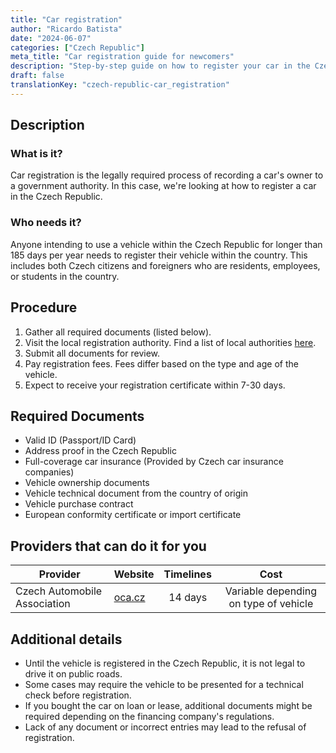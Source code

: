 ```yaml
---
title: "Car registration"
author: "Ricardo Batista"
date: "2024-06-07"
categories: ["Czech Republic"]
meta_title: "Car registration guide for newcomers"
description: "Step-by-step guide on how to register your car in the Czech Republic"
draft: false
translationKey: "czech-republic-car_registration"
---
```


## Description
### What is it?
Car registration is the legally required process of recording a car's owner to a government authority. In this case, we're looking at how to register a car in the Czech Republic.

### Who needs it?
Anyone intending to use a vehicle within the Czech Republic for longer than 185 days per year needs to register their vehicle within the country. This includes both Czech citizens and foreigners who are residents, employees, or students in the country.

## Procedure
1. Gather all required documents (listed below).
2. Visit the local registration authority. Find a list of local authorities [here](https://www.gov.uk/vehicle-registration).
3. Submit all documents for review.
4. Pay registration fees. Fees differ based on the type and age of the vehicle.
5. Expect to receive your registration certificate within 7-30 days.

## Required Documents
- Valid ID (Passport/ID Card)
- Address proof in the Czech Republic
- Full-coverage car insurance (Provided by Czech car insurance companies)
- Vehicle ownership documents
- Vehicle technical document from the country of origin
- Vehicle purchase contract
- European conformity certificate or import certificate

## Providers that can do it for you
| Provider        |     Website     |     Timelines    |       Cost      |
| --------------- | --------------- |  :-------------: | :-------------: |
| Czech Automobile Association      |  [oca.cz](https://www.oca.cz/)       |      14 days      |        Variable depending on type of vehicle       |

## Additional details
- Until the vehicle is registered in the Czech Republic, it is not legal to drive it on public roads.
- Some cases may require the vehicle to be presented for a technical check before registration.
- If you bought the car on loan or lease, additional documents might be required depending on the financing company's regulations.
- Lack of any document or incorrect entries may lead to the refusal of registration.